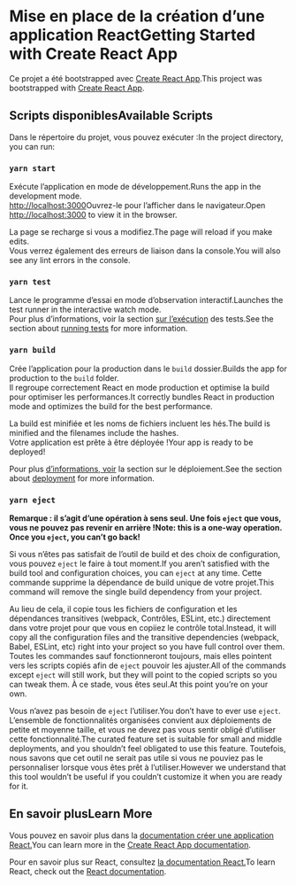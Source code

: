 # <a name="getting-started-with-create-react-app"></a><span data-ttu-id="19fbc-101">Mise en place de la création d’une application React</span><span class="sxs-lookup"><span data-stu-id="19fbc-101">Getting Started with Create React App</span></span>

<span data-ttu-id="19fbc-102">Ce projet a été bootstrapped avec [Create React App](https://github.com/facebook/create-react-app).</span><span class="sxs-lookup"><span data-stu-id="19fbc-102">This project was bootstrapped with [Create React App](https://github.com/facebook/create-react-app).</span></span>

## <a name="available-scripts"></a><span data-ttu-id="19fbc-103">Scripts disponibles</span><span class="sxs-lookup"><span data-stu-id="19fbc-103">Available Scripts</span></span>

<span data-ttu-id="19fbc-104">Dans le répertoire du projet, vous pouvez exécuter :</span><span class="sxs-lookup"><span data-stu-id="19fbc-104">In the project directory, you can run:</span></span>

### `yarn start`

<span data-ttu-id="19fbc-105">Exécute l’application en mode de développement.</span><span class="sxs-lookup"><span data-stu-id="19fbc-105">Runs the app in the development mode.</span></span>\
<span data-ttu-id="19fbc-106">[http://localhost:3000](http://localhost:3000)Ouvrez-le pour l’afficher dans le navigateur.</span><span class="sxs-lookup"><span data-stu-id="19fbc-106">Open [http://localhost:3000](http://localhost:3000) to view it in the browser.</span></span>

<span data-ttu-id="19fbc-107">La page se recharge si vous a modifiez.</span><span class="sxs-lookup"><span data-stu-id="19fbc-107">The page will reload if you make edits.</span></span>\
<span data-ttu-id="19fbc-108">Vous verrez également des erreurs de liaison dans la console.</span><span class="sxs-lookup"><span data-stu-id="19fbc-108">You will also see any lint errors in the console.</span></span>

### `yarn test`

<span data-ttu-id="19fbc-109">Lance le programme d’essai en mode d’observation interactif.</span><span class="sxs-lookup"><span data-stu-id="19fbc-109">Launches the test runner in the interactive watch mode.</span></span>\
<span data-ttu-id="19fbc-110">Pour plus d’informations, voir la section [sur l’exécution](https://facebook.github.io/create-react-app/docs/running-tests) des tests.</span><span class="sxs-lookup"><span data-stu-id="19fbc-110">See the section about [running tests](https://facebook.github.io/create-react-app/docs/running-tests) for more information.</span></span>

### `yarn build`

<span data-ttu-id="19fbc-111">Crée l’application pour la production dans le `build` dossier.</span><span class="sxs-lookup"><span data-stu-id="19fbc-111">Builds the app for production to the `build` folder.</span></span>\
<span data-ttu-id="19fbc-112">Il regroupe correctement React en mode production et optimise la build pour optimiser les performances.</span><span class="sxs-lookup"><span data-stu-id="19fbc-112">It correctly bundles React in production mode and optimizes the build for the best performance.</span></span>

<span data-ttu-id="19fbc-113">La build est minifiée et les noms de fichiers incluent les hés.</span><span class="sxs-lookup"><span data-stu-id="19fbc-113">The build is minified and the filenames include the hashes.</span></span>\
<span data-ttu-id="19fbc-114">Votre application est prête à être déployée !</span><span class="sxs-lookup"><span data-stu-id="19fbc-114">Your app is ready to be deployed!</span></span>

<span data-ttu-id="19fbc-115">Pour plus [d’informations, voir](https://facebook.github.io/create-react-app/docs/deployment) la section sur le déploiement.</span><span class="sxs-lookup"><span data-stu-id="19fbc-115">See the section about [deployment](https://facebook.github.io/create-react-app/docs/deployment) for more information.</span></span>

### `yarn eject`

<span data-ttu-id="19fbc-116">**Remarque : il s’agit d’une opération à sens seul. Une fois `eject` que vous, vous ne pouvez pas revenir en arrière !**</span><span class="sxs-lookup"><span data-stu-id="19fbc-116">**Note: this is a one-way operation. Once you `eject`, you can’t go back!**</span></span>

<span data-ttu-id="19fbc-117">Si vous n’êtes pas satisfait de l’outil de build et des choix de configuration, vous pouvez `eject` le faire à tout moment.</span><span class="sxs-lookup"><span data-stu-id="19fbc-117">If you aren’t satisfied with the build tool and configuration choices, you can `eject` at any time.</span></span> <span data-ttu-id="19fbc-118">Cette commande supprime la dépendance de build unique de votre projet.</span><span class="sxs-lookup"><span data-stu-id="19fbc-118">This command will remove the single build dependency from your project.</span></span>

<span data-ttu-id="19fbc-119">Au lieu de cela, il copie tous les fichiers de configuration et les dépendances transitives (webpack, Contrôles, ESLint, etc.) directement dans votre projet pour que vous en copiiez le contrôle total.</span><span class="sxs-lookup"><span data-stu-id="19fbc-119">Instead, it will copy all the configuration files and the transitive dependencies (webpack, Babel, ESLint, etc) right into your project so you have full control over them.</span></span> <span data-ttu-id="19fbc-120">Toutes les commandes sauf fonctionneront toujours, mais elles pointent vers les scripts copiés afin de `eject` pouvoir les ajuster.</span><span class="sxs-lookup"><span data-stu-id="19fbc-120">All of the commands except `eject` will still work, but they will point to the copied scripts so you can tweak them.</span></span> <span data-ttu-id="19fbc-121">À ce stade, vous êtes seul.</span><span class="sxs-lookup"><span data-stu-id="19fbc-121">At this point you’re on your own.</span></span>

<span data-ttu-id="19fbc-122">Vous n’avez pas besoin de `eject` l’utiliser.</span><span class="sxs-lookup"><span data-stu-id="19fbc-122">You don’t have to ever use `eject`.</span></span> <span data-ttu-id="19fbc-123">L’ensemble de fonctionnalités organisées convient aux déploiements de petite et moyenne taille, et vous ne devez pas vous sentir obligé d’utiliser cette fonctionnalité.</span><span class="sxs-lookup"><span data-stu-id="19fbc-123">The curated feature set is suitable for small and middle deployments, and you shouldn’t feel obligated to use this feature.</span></span> <span data-ttu-id="19fbc-124">Toutefois, nous savons que cet outil ne serait pas utile si vous ne pouviez pas le personnaliser lorsque vous êtes prêt à l’utiliser.</span><span class="sxs-lookup"><span data-stu-id="19fbc-124">However we understand that this tool wouldn’t be useful if you couldn’t customize it when you are ready for it.</span></span>

## <a name="learn-more"></a><span data-ttu-id="19fbc-125">En savoir plus</span><span class="sxs-lookup"><span data-stu-id="19fbc-125">Learn More</span></span>

<span data-ttu-id="19fbc-126">Vous pouvez en savoir plus dans la [documentation créer une application React.](https://facebook.github.io/create-react-app/docs/getting-started)</span><span class="sxs-lookup"><span data-stu-id="19fbc-126">You can learn more in the [Create React App documentation](https://facebook.github.io/create-react-app/docs/getting-started).</span></span>

<span data-ttu-id="19fbc-127">Pour en savoir plus sur React, consultez [la documentation React.](https://reactjs.org/)</span><span class="sxs-lookup"><span data-stu-id="19fbc-127">To learn React, check out the [React documentation](https://reactjs.org/).</span></span>
